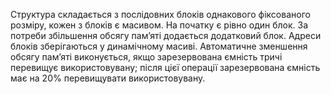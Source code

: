 Структура складається з послідовних блоків однакового фіксованого розміру, кожен з блоків є масивом. На початку є рівно один блок. За потреби збільшення обсягу пам’яті додається додатковий блок. Адреси блоків зберігаються у динамічному масиві. Автоматичне зменшення обсягу пам’яті виконується, якщо зарезервована ємність тричі перевищує використовувану; після цієї операції зарезервована ємність має на 20% перевищувати використовувану.
